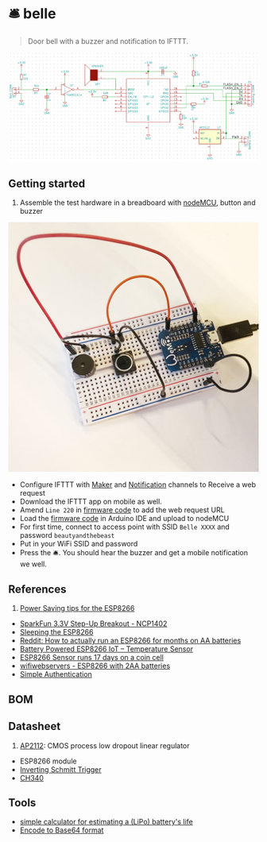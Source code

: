 # 🛎 belle

> Door bell with a buzzer and notification to IFTTT.

![](screenshot.png)

## Getting started

1. Assemble the test hardware in a breadboard with [nodeMCU](http://nodemcu.com/index_en.html), button and buzzer

  ![](breadboard.JPG)
- Configure IFTTT with [Maker](https://ifttt.com/maker) and [Notification](https://ifttt.com/if_notifications) channels to Receive a web request
- Download the IFTTT app on mobile as well.
- Amend `Line 220` in [firmware code](firmware/bell.io) to add the web request URL
- Load the [firmware code](firmware/bell.io) in Arduino IDE and upload to nodeMCU
- For first time, connect to access point with SSID `Belle XXXX` and password `beautyandthebeast`
- Put in your WiFi SSID and password
- Press the 🛎. You should hear the buzzer and get a mobile notification we well.

## References

1. [Power Saving tips for the ESP8266](https://github.com/z2amiller/sensorboard/blob/master/PowerSaving.md)
- [SparkFun 3.3V Step-Up Breakout - NCP1402](https://www.sparkfun.com/products/10967)
- [Sleeping the ESP8266](http://www.esp8266.com/wiki/doku.php?id=esp8266_power_usage)
- [Reddit: How to actually run an ESP8266 for months on AA batteries](https://www.reddit.com/r/esp8266/comments/4gmkfl/how_to_actually_run_an_esp8266_for_months_on_aa/)
- [Battery Powered ESP8266 IoT – Temperature Sensor](http://homecircuits.eu/blog/battery-powered-esp8266-iot-logger/)
- [ESP8266 Sensor runs 17 days on a coin cell](https://www.youtube.com/watch?v=IYuYTfO6iOs)
- [wifiwebservers - ESP8266 with 2AA batteries](http://www.arduinesp.com/wifiwebserver)
- [Simple Authentication](https://github.com/esp8266/Arduino/blob/4897e0006b5b0123a2fa31f67b14a3fff65ce561/libraries/ESP8266WebServer/examples/SimpleAuthentification/SimpleAuthentification.ino)
## BOM

## Datasheet

1. [AP2112](https://cdn-shop.adafruit.com/product-files/2471/AP2112.pdf): CMOS process low dropout linear regulator
- ESP8266 module
- [Inverting Schmitt Trigger](http://www.ti.com/lit/ds/symlink/sn74ahc1g04.pdf)
- [CH340](https://www.olimex.com/Products/Breadboarding/BB-CH340T/resources/CH340DS1.PDF)

## Tools

- [simple calculator for estimating a (LiPo) battery's life](http://battery-life.of-things.de/battery-life-calculator.php)
- [Encode to Base64 format](https://www.base64encode.org/)
